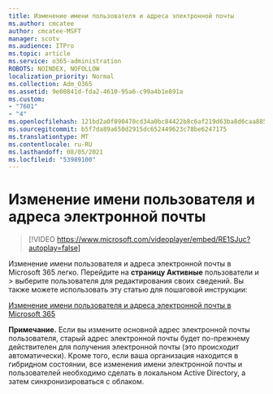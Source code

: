 ```yaml
---
title: Изменение имени пользователя и адреса электронной почты
ms.author: cmcatee
author: cmcatee-MSFT
manager: scotv
ms.audience: ITPro
ms.topic: article
ms.service: o365-administration
ROBOTS: NOINDEX, NOFOLLOW
localization_priority: Normal
ms.collection: Adm_O365
ms.assetid: 9e00841d-fda2-4610-95a6-c99a4b1e891a
ms.custom:
- "7601"
- "4"
ms.openlocfilehash: 121bd2a0f890470cd34a0bc84422b8c6af219d63ba8d6caa8855383a1adbfa18
ms.sourcegitcommit: b5f7da89a650d2915dc652449623c78be6247175
ms.translationtype: MT
ms.contentlocale: ru-RU
ms.lasthandoff: 08/05/2021
ms.locfileid: "53989100"
---
```

# <a name="change-a-users-name-and-email-address"></a>Изменение имени пользователя и адреса электронной почты

> [!VIDEO https://www.microsoft.com/videoplayer/embed/RE1SJuc?autoplay=false]

Изменение имени пользователя и адреса электронной почты в Microsoft 365 легко. Перейдите на **страницу Активные** пользователи и \> [](https://go.microsoft.com/fwlink/p/?linkid=834822) выберите пользователя для редактирования своих сведений. Вы также можете использовать эту статью для пошаговой инструкции:
  
[Изменение имени пользователя и адреса электронной почты в Microsoft 365](https://docs.microsoft.com/microsoft-365/admin/add-users/change-a-user-name-and-email-address)
  
 **Примечание.** Если вы измените основной адрес электронной почты пользователя, старый адрес электронной почты будет по-прежнему действителен для получения электронной почты (это происходит автоматически). Кроме того, если ваша организация находится в гибридном состоянии, все изменения имени электронной почты и пользователей необходимо сделать в локальном Active Directory, а затем синхронизироваться с облаком.